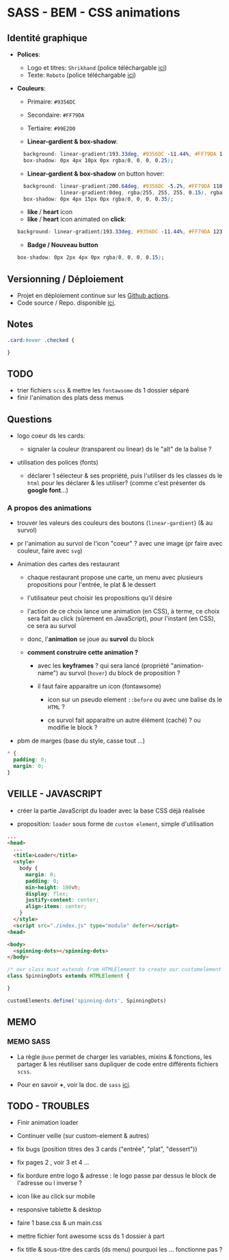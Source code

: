 # SASS - BEM - CSS animations

## Identité graphique

* **Polices**:
  * Logo et titres: ``Shrikhand`` (police téléchargable [ici](https://www.1001fonts.com/shrikhand-font.html))
  * Texte: ``Roboto`` (police téléchargable [ici](https://www.fontsquirrel.com/fonts/roboto))

* **Couleurs**:
  * Primaire: ``#9356DC``
  * Secondaire: ``#FF79DA``
  * Tertiaire: ``#99E2D0``

  * **Linear-gardient & box-shadow**:

  ```css
    background: linear-gradient(193.33deg, #9356DC -11.44%, #FF79DA 123.93%);
    box-shadow: 0px 4px 10px 0px rgba(0, 0, 0, 0.25);
  ```

  * **Linear-gardient & box-shadow** on button hover:

  ```css
    background: linear-gradient(200.64deg, #9356DC -5.2%, #FF79DA 110.74%),
                linear-gradient(0deg, rgba(255, 255, 255, 0.15), rgba(255, 255, 255, 0.15));
    box-shadow: 0px 4px 15px 0px rgba(0, 0, 0, 0.35);
  ```

  * **like** / **heart** icon
  * **like** / **heart** icon animated on **click**:

  ```css
  background: linear-gradient(193.33deg, #9356DC -11.44%, #FF79DA 123.93%);
  ```

  * **Badge / Nouveau button**

  ```css
  box-shadow: 0px 2px 4px 0px rgba(0, 0, 0, 0.15);
  ```

## Versionning / Déploiement

* Projet en déploiement continue sur les [Github actions](https://gouttebroze.github.io/oh-my-food/).
* Code source / Repo. disponible [ici](https://github.com/gouttebroze/oh-my-food).

## Notes

```scss
.card:hover .checked {

}

```

## TODO

* trier fichiers `scss` & mettre les `fontawsome` ds 1 dossier séparé
* finir l'animation des plats dess menus

## Questions

* logo coeur ds les cards:
  * signaler la couleur (transparent ou linear) ds le "alt" de la balise <img>?

* utilisation des polices (fonts)
  * déclarer 1 sélecteur & ses propriété, puis l'utiliser ds les classes ds le `html` pour les déclarer & les utiliser? (comme c'est présenter ds **google font**...)

### A propos des animations

* trouver les valeurs des couleurs des boutons (``linear-gardient``) (& au survol)

* pr l'animation au survol de l'icon "coeur" ? avec une image (pr faire avec couleur, faire avec `svg`)

* Animation des cartes des restaurant
  * chaque restaurant propose une carte, un menu avec plusieurs propositions pour l'entrée, le plat & le dessert
  * l'utilisateur peut choisir les propositions qu'il désire
  * l'action de ce choix lance une animation (en CSS), à terme, ce choix sera fait au click (sûrement en JavaScript), pour l'instant (en CSS), ce sera au survol
  
  * donc, l'**animation** se joue au **survol** du block

  * **comment construire cette animation ?**

    * avec les **keyframes** ? qui sera lancé (propriété "animation-name") au survol (`hover`) du block de proposition ?

    * il faut faire apparaitre un icon (fontawsome)

      * icon sur un pseudo element `::before` ou avec une balise ds le `HTML` ?

      * ce survol fait apparaitre un autre élément (caché) ? ou modifie le block ?

* pbm de marges (base du style, casse tout ...)

```scss
* {
  padding: 0;
  margin: 0;
}
```

## VEILLE - JAVASCRIPT

* créer la partie JavaScript du loader avec la base CSS déjà réalisée

* proposition: ``loader`` sous forme de ``custom element``, simple d'utilisation

```html
...
<head>
  ...
  <title>Loader</title>
  <style>
    body {
      margin: 0;
      padding: 0;
      min-height: 100vh;
      display: flex;
      justify-content: center;
      align-items: center;
    }
  </style>
  <script src="./index.js" type="module" defer></script>
<head>

<body>
  <spinning-dots></spinning-dots>
</body>
```

```js
/* our class must extends from HTMLElement to create our customelement into HTML file */
class SpinningDots extends HTMLElement {

}

customElements.define('spinning-dots', SpinningDots)

```

## MEMO

### MEMO SASS

* La règle `@use` permet de charger les variables, mixins & fonctions, les partager & les réutiliser sans dupliquer de code entre différents fichiers `scss`.

* Pour en savoir **+**, voir la doc. de `sass` [ici](https://sass-lang.com/documentation/at-rules/use/).

## TODO - TROUBLES

* Finir animation loader

* Continuer veille (sur custom-element & autres)

* fix bugs (position titres des 3 cards ("entrée", "plat", "dessert"))

* fix pages 2 , voir 3 et 4 ...

* fix bordure entre logo & adresse : le logo passe par dessus le block de l'adresse ou l inverse ?

* icon like au click sur mobile

* responsive tablette & desktop

* faire 1 base.css & un main.css 

* mettre fichier font awesome scss ds 1 dossier à part

* fix title & sous-titre des cards (ds menu) pourquoi les ... fonctionne pas ?

<!-- OK * Problème sur animation **icons heart / like**:

  * après un survol, l'icon ne retrouve pas son état initial immédiatement mais il devient noir quelques secondes...
  * cette couleur noir correspond à la couleur donné à la propriété `background` sur le second icon (`fa-solid`). Pour rappel, on donne a cet icon une opacité de 0 qui passe à 1 au survol. On a deux icons, l'autre est un `fa-regular` avec une opacité de 1 qui passe à 0 au survol.
  * au survol, on donne un `background` de couleur `linear-gardient` à l'icon `fa-solid`, c'est cet élement qui à par défaut cette couleur noire. -->
